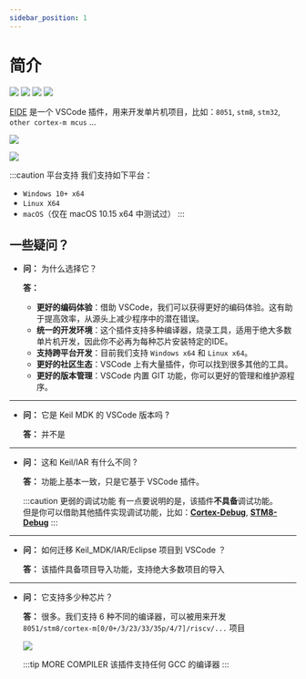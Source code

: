 ```yaml
---
sidebar_position: 1
---
```


# 简介

[![](https://vsmarketplacebadge.apphb.com/version/cl.eide.svg)](https://marketplace.visualstudio.com/items?itemName=CL.eide) [![](https://vsmarketplacebadge.apphb.com/installs/cl.eide.svg)](https://marketplace.visualstudio.com/items?itemName=CL.eide) [![](https://vsmarketplacebadge.apphb.com/downloads/cl.eide.svg)](https://marketplace.visualstudio.com/items?itemName=CL.eide) [![](https://vsmarketplacebadge.apphb.com/rating/cl.eide.svg)](https://marketplace.visualstudio.com/items?itemName=CL.eide)

[EIDE](https://marketplace.visualstudio.com/items?itemName=CL.eide) 是一个 VSCode 插件，用来开发单片机项目，比如：`8051`, `stm8`, `stm32`, `other cortex-m mcus` ...

![](https://em-ide.com/welcome_page.png)

![](https://em-ide.com/preview.png)

:::caution 平台支持
我们支持如下平台：
  - `Windows 10+ x64`
  - `Linux X64`
  - `macOS`（仅在 macOS 10.15 x64 中测试过）
:::

## 一些疑问？

- **问：** 为什么选择它？

  **答：**
    - **更好的编码体验**：借助 VSCode，我们可以获得更好的编码体验。这有助于提高效率，从源头上减少程序中的潜在错误。
    - **统一的开发环境**：这个插件支持多种编译器，烧录工具，适用于绝大多数单片机开发，因此你不必再为每种芯片安装特定的IDE。
    - **支持跨平台开发**：目前我们支持 `Windows x64` 和 `Linux x64`。
    - **更好的社区生态**：VSCode 上有大量插件，你可以找到很多其他的工具。
    - **更好的版本管理**：VSCode 内置 GIT 功能，你可以更好的管理和维护源程序。

---

- **问：** 它是 Keil MDK 的 VSCode 版本吗 ?

  **答：** 并不是

---

- **问：** 这和 Keil/IAR 有什么不同 ?

  **答：** 功能上基本一致，只是它基于 VSCode 插件。

  :::caution 更弱的调试功能
  有一点要说明的是，该插件**不具备**调试功能。<br/>
  但是你可以借助其他插件实现调试功能，比如：[**Cortex-Debug**](https://marketplace.visualstudio.com/items?itemName=marus25.cortex-debug), 
  [**STM8-Debug**](https://marketplace.visualstudio.com/items?itemName=CL.stm8-debug)
  :::

---

- **问：** 如何迁移 Keil_MDK/IAR/Eclipse 项目到 VSCode ？

  **答：** 该插件具备项目导入功能，支持绝大多数项目的导入

---

- **问：** 它支持多少种芯片？

  **答：** 很多。我们支持 6 种不同的编译器，可以被用来开发 `8051/stm8/cortex-m[0/0+/3/23/33/35p/4/7]/riscv/...` 项目

  ![](/docs_img/toolchains.png)

  :::tip MORE COMPILER
  该插件支持任何 GCC 的编译器
  :::
